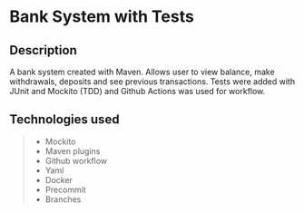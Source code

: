 # Bank System with Tests

## Description

A bank system created with Maven. Allows user to view balance, make withdrawals, deposits and see previous transactions. Tests were added with JUnit and Mockito (TDD) and Github Actions was used for workflow.

## Technologies used

> - Mockito
> - Maven plugins
> - Github workflow
> - Yaml
> - Docker
> - Precommit
> - Branches



